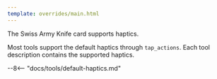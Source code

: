 ```yaml
---
template: overrides/main.html
---
```

<!-- GT/GL -->

The Swiss Army Knife card supports haptics.

Most tools support the default haptics through `tap_actions`. Each tool description contains the supported haptics.

--8<-- "docs/tools/default-haptics.md"

